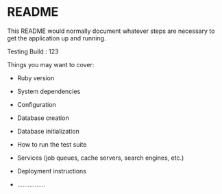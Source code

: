 # README

This README would normally document whatever steps are necessary to get the
application up and running.

Testing Build : 123

Things you may want to cover:

* Ruby version

* System dependencies

* Configuration

* Database creation

* Database initialization

* How to run the test suite

* Services (job queues, cache servers, search engines, etc.)

* Deployment instructions

* ................
